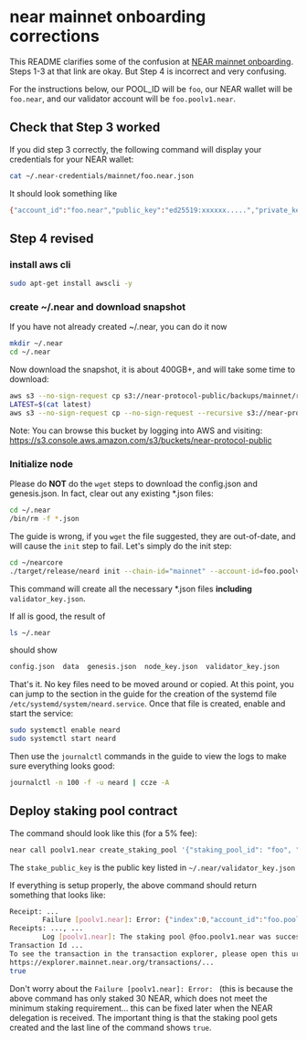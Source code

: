 # near mainnet onboarding corrections

This README clarifies some of the confusion at [NEAR mainnet onboarding](https://github.com/Open-Shard-Alliance/MainnetOnboarding/blob/main/MainnetGO.md).
Steps 1-3 at that link are okay. But Step 4 is incorrect and very confusing.

For the instructions below, our POOL_ID will be `foo`, our NEAR wallet will be `foo.near`, and our validator account will be `foo.poolv1.near`.

## Check that Step 3 worked

If you did step 3 correctly, the following command will display your credentials for your NEAR wallet:
```bash
cat ~/.near-credentials/mainnet/foo.near.json
```

It should look something like
```bash
{"account_id":"foo.near","public_key":"ed25519:xxxxxx.....","private_key":"ed25519:xxxx....."}
```

## Step 4 revised

### install aws cli
```bash
sudo apt-get install awscli -y
```

### create ~/.near and download snapshot

If you have not already created ~/.near, you can do it now
```bash
mkdir ~/.near
cd ~/.near
```

Now download the snapshot, it is about 400GB+, and will take some time to download:
```bash
aws s3 --no-sign-request cp s3://near-protocol-public/backups/mainnet/rpc/latest .
LATEST=$(cat latest)
aws s3 --no-sign-request cp --no-sign-request --recursive s3://near-protocol-public/backups/mainnet/rpc/$LATEST ~/.near/data
```
Note: You can browse this bucket by logging into AWS and visiting:
https://s3.console.aws.amazon.com/s3/buckets/near-protocol-public

###  Initialize node

Please do **NOT** do the `wget` steps to download the config.json and genesis.json. In fact, clear out any existing \*.json files: 

```bash
cd ~/.near
/bin/rm -f *.json
```

The guide is wrong, if you `wget` the file suggested, they are out-of-date, and will cause the `init` step to fail. Let's simply do the init step:
```bash
cd ~/nearcore
./target/release/neard init --chain-id="mainnet" --account-id=foo.poolv1.near
```
This command will create all the necessary \*.json files **including** `validator_key.json`.

If all is good, the result of
```bash
ls ~/.near
```
should show
```bash
config.json  data  genesis.json  node_key.json  validator_key.json
```
That's it. No key files need to be moved around or copied. At this point, you can jump to the section in the guide for the creation of the systemd file `/etc/systemd/system/neard.service`. Once that file is created, enable and start the service:
```bash
sudo systemctl enable neard
sudo systemctl start neard
```

Then use the `journalctl` commands in the guide to view the logs to make sure everything looks good:
```bash
journalctl -n 100 -f -u neard | ccze -A
```

## Deploy staking pool contract

The command should look like this (for a 5% fee):
```bash
near call poolv1.near create_staking_pool '{"staking_pool_id": "foo", "owner_id": "foo.near", "stake_public_key": "UPDATE", "reward_fee_fraction": {"numerator": 5, "denominator": 100}}' --accountId="foo.near" --amount=30 --gas=300000000000000
```

The `stake_public_key` is the public key listed in `~/.near/validator_key.json`

If everything is setup properly, the above command should return something that looks like:
```bash
Receipt: ...
        Failure [poolv1.near]: Error: {"index":0,"account_id":"foo.poolv1.near","minimum_stake":"1908390594064193520557898801","stake":"29999999999999000000000000","kind":{"account_id":"foo.poolv1.near","minimum_stake":"1908390594064193520557898801","stake":"29999999999999000000000000"}}
Receipts: ..., ...
        Log [poolv1.near]: The staking pool @foo.poolv1.near was successfully created. Whitelisting...
Transaction Id ...
To see the transaction in the transaction explorer, please open this url in your browser
https://explorer.mainnet.near.org/transactions/...
true
```

Don't worry about the `Failure [poolv1.near]: Error: ` (this is because the above command has only staked 30 NEAR, which does not meet the minimum staking requirement... this can be fixed later when the NEAR delegation is received. The important thing is that the staking pool gets created and the last line of the command shows `true`.
